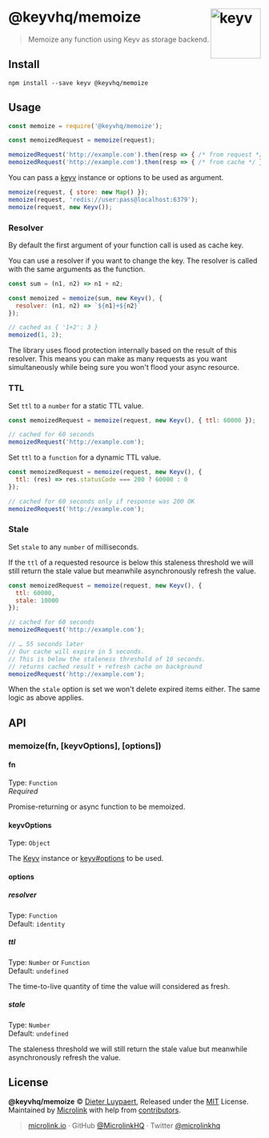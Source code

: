# @keyvhq/memoize [<img width="100" align="right" src="https://ghcdn.rawgit.org/microlinkhq/keyv/master/media/logo-sunset.svg" alt="keyv">](https://github.com/microlinkhq/keyv)

> Memoize any function using Keyv as storage backend.

## Install

```shell
npm install --save keyv @keyvhq/memoize
```

## Usage

```js
const memoize = require('@keyvhq/memoize');

const memoizedRequest = memoize(request);

memoizedRequest('http://example.com').then(resp => { /* from request */ });
memoizedRequest('http://example.com').then(resp => { /* from cache */ });
```

You can pass a [keyv](https://github.com/microlinkhq/keyv) instance or options to be used as argument.

```js
memoize(request, { store: new Map() });
memoize(request, 'redis://user:pass@localhost:6379');
memoize(request, new Keyv());
```

### Resolver

By default the first argument of your function call is used as cache key. 

You can use a resolver if you want to change the key. The resolver is called with the same arguments as the function.

```js
const sum = (n1, n2) => n1 + n2;

const memoized = memoize(sum, new Keyv(), {
  resolver: (n1, n2) => `${n1}+${n2}`
});

// cached as { '1+2': 3 }
memoized(1, 2); 
```

The library uses flood protection internally based on the result of this resolver. This means you can make as many requests as you want simultaneously while being sure you won't flood your async resource.

### TTL

Set `ttl` to a `number` for a static TTL value.

```js
const memoizedRequest = memoize(request, new Keyv(), { ttl: 60000 });

// cached for 60 seconds
memoizedRequest('http://example.com');
```

Set `ttl` to a `function` for a dynamic TTL value.

```js
const memoizedRequest = memoize(request, new Keyv(), {
  ttl: (res) => res.statusCode === 200 ? 60000 : 0
});

// cached for 60 seconds only if response was 200 OK
memoizedRequest('http://example.com'); 
```

### Stale

Set `stale` to any `number` of milliseconds.

If the `ttl` of a requested resource is below this staleness threshold we will still return the stale value but meanwhile asynchronously refresh the value.

```js
const memoizedRequest = memoize(request, new Keyv(), { 
  ttl: 60000,
  stale: 10000
});

// cached for 60 seconds
memoizedRequest('http://example.com'); 

// … 55 seconds later
// Our cache will expire in 5 seconds.
// This is below the staleness threshold of 10 seconds.
// returns cached result + refresh cache on background
memoizedRequest('http://example.com'); 
```

When the `stale` option is set we won't delete expired items either. The same logic as above applies.

## API

### memoize(fn, \[keyvOptions], \[options])

#### fn

Type: `Function`<br>
*Required*

Promise-returning or async function to be memoized.

#### keyvOptions

Type: `Object`

The [Keyv](https://github.com/microlinkhq/keyv) instance or [keyv#options](https://github.com/microlinkhq/keyv#options) to be used.

#### options

##### resolver

Type: `Function`<br/>
Default: `identity`

##### ttl

Type: `Number` or `Function`<br/>
Default: `undefined`

The time-to-live quantity of time the value will considered as fresh.

##### stale

Type: `Number`<br/>
Default: `undefined`

The staleness threshold we will still return the stale value but meanwhile asynchronously refresh the value.

## License

**@keyvhq/memoize** © [Dieter Luypaert](https://moeriki.com), Released under the [MIT](https://github.com/microlinkhq/keyv/blob/master/LICENSE.md) License.<br/>
Maintained by [Microlink](https://microlink.io) with help from [contributors](https://github.com/microlinkhq/keyv/contributors).

> [microlink.io](https://microlink.io) · GitHub [@MicrolinkHQ](https://github.com/microlinkhq) · Twitter [@microlinkhq](https://twitter.com/microlinkhq)
